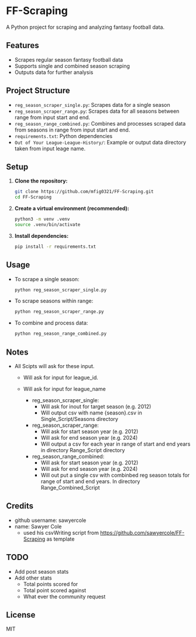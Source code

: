 # FF-Scraping

A Python project for scraping and analyzing fantasy football data.

## Features

- Scrapes regular season fantasy football data
- Supports single and combined season scraping
- Outputs data for further analysis

## Project Structure

- `reg_season_scraper_single.py`: Scrapes data for a single season
- `reg_season_scraper_range.py`: Scrapes data for all seasons between range from input start and end.
- `reg_season_range_combined.py`: Combines and processes scraped data from seasons in range from input start and end.
- `requirements.txt`: Python dependencies
- `Out of Your League-League-History/`: Example or output data directory taken from input leage name.

## Setup

1. **Clone the repository:**
	 ```sh
	 git clone https://github.com/mfig0321/FF-Scraping.git
	 cd FF-Scraping
	 ```

2. **Create a virtual environment (recommended):**
	 ```sh
	 python3 -m venv .venv
	 source .venv/bin/activate
	 ```

3. **Install dependencies:**
	 ```sh
	 pip install -r requirements.txt
	 ```

## Usage

- To scrape a single season:
	```sh
	python reg_season_scraper_single.py
	```

- To scrape seasons within range:
	```sh
	python reg_season_scraper_range.py
	```

- To combine and process data:
	```sh
	python reg_season_range_combined.py
	```

## Notes

- All Scipts will ask for these input.
  - Will ask for input for league_id.
  - Will ask for input for league_name

    - reg_season_scraper_single:
      - Will ask for inout for target season (e.g. 2012)
      - Will output csv with name {season}.csv in Single_Script/Seasons directory
    - reg_season_scraper_range:
      - Will ask for start season year (e.g. 2012)
      - Will ask for end season year (e.g. 2024)
      - Will output a csv for each year in range of start and end years in directory Range_Script directory
    - reg_season_range_combined:
      - Will ask for start season year (e.g. 2012)
      - Will ask for end season year (e.g. 2024)
      - Will out put a single csv with combinbed reg season totals for range of start and end years. In directory Range_Combined_Script

## Credits

- github username: sawyercole
- name: Sawyer Cole
  - used his  csvWriting script from https://github.com/sawyercole/FF-Scraping as template

## TODO

- Add post season stats
- Add other stats
  - Total points scored for
  - Total point scored against
  - What ever the community request
## License

MIT
